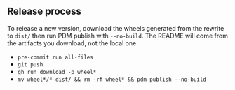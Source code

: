 ## Release process

To release a new version, download the wheels generated from the rewrite to `dist/`
then run PDM publish with `--no-build`. The README will come from the artifacts you download,
not the local one.

- `pre-commit run all-files`
- `git push`
- `gh run download -p wheel*`
- `mv wheel*/* dist/ && rm -rf wheel* && pdm publish --no-build`
